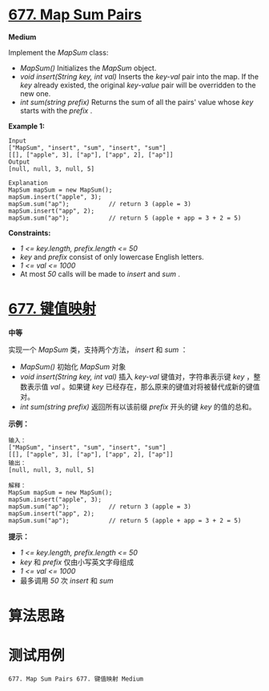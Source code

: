 # [677. Map Sum Pairs][enTitle]

**Medium**

Implement the  *MapSum*  class:

-  *MapSum()*  Initializes the  *MapSum*  object. 
-  *void insert(String key, int val)*  Inserts the  *key-val*  pair into the map. If the  *key*  already existed, the original  *key-value*  pair will be overridden to the new one. 
-  *int sum(string prefix)*  Returns the sum of all the pairs' value whose  *key*  starts with the  *prefix* .



**Example 1:** 

```
Input
["MapSum", "insert", "sum", "insert", "sum"]
[[], ["apple", 3], ["ap"], ["app", 2], ["ap"]]
Output
[null, null, 3, null, 5]

Explanation
MapSum mapSum = new MapSum();
mapSum.insert("apple", 3);  
mapSum.sum("ap");           // return 3 (apple = 3)
mapSum.insert("app", 2);    
mapSum.sum("ap");           // return 5 (apple + app = 3 + 2 = 5)

```



**Constraints:** 

-  *1 <= key.length, prefix.length <= 50*  
-  *key*  and  *prefix*  consist of only lowercase English letters. 
-  *1 <= val <= 1000*  
- At most  *50*  calls will be made to  *insert*  and  *sum* .


# [677. 键值映射][cnTitle]

**中等**

实现一个  *MapSum*  类，支持两个方法， *insert*  和  *sum* ：

-  *MapSum()*  初始化  *MapSum*  对象 
-  *void insert(String key, int val)*  插入  *key-val*  键值对，字符串表示键  *key*  ，整数表示值  *val*  。如果键  *key*  已经存在，那么原来的键值对将被替代成新的键值对。 
-  *int sum(string prefix)*  返回所有以该前缀  *prefix*  开头的键  *key*  的值的总和。



**示例：** 

```
输入：
["MapSum", "insert", "sum", "insert", "sum"]
[[], ["apple", 3], ["ap"], ["app", 2], ["ap"]]
输出：
[null, null, 3, null, 5]

解释：
MapSum mapSum = new MapSum();
mapSum.insert("apple", 3);  
mapSum.sum("ap");           // return 3 (apple = 3)
mapSum.insert("app", 2);    
mapSum.sum("ap");           // return 5 (apple + app = 3 + 2 = 5)

```



**提示：** 

-  *1 <= key.length, prefix.length <= 50*  
-  *key*  和  *prefix*  仅由小写英文字母组成 
-  *1 <= val <= 1000*  
- 最多调用  *50*  次  *insert*  和  *sum* 




# 算法思路

# 测试用例
```
677. Map Sum Pairs 677. 键值映射 Medium
```

[enTitle]: https://leetcode.com/problems/map-sum-pairs/
[cnTitle]: https://leetcode-cn.com/problems/map-sum-pairs/
